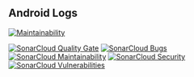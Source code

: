 ## Android Logs

[![Maintainability](https://api.codeclimate.com/v1/badges/0cd4f3ad55d1011b7057/maintainability)](https://codeclimate.com/github/xRahul/Android-Logs/maintainability)

[![SonarCloud Quality Gate](https://sonarcloud.io/api/project_badges/measure?project=Android-Logs%3Aapp&metric=alert_status)](https://sonarcloud.io/dashboard?id=Android-Logs%3Aapp)
[![SonarCloud Bugs](https://sonarcloud.io/api/project_badges/measure?project=Android-Logs%3Aapp&metric=bugs)](https://sonarcloud.io/dashboard?id=Android-Logs%3Aapp)
[![SonarCloud Maintainability](https://sonarcloud.io/api/project_badges/measure?project=Android-Logs%3Aapp&metric=sqale_rating)](https://sonarcloud.io/dashboard?id=Android-Logs%3Aapp)
[![SonarCloud Security](https://sonarcloud.io/api/project_badges/measure?project=Android-Logs%3Aapp&metric=security_rating)](https://sonarcloud.io/dashboard?id=Android-Logs%3Aapp)
[![SonarCloud Vulnerabilities](https://sonarcloud.io/api/project_badges/measure?project=Android-Logs%3Aapp&metric=vulnerabilities)](https://sonarcloud.io/dashboard?id=Android-Logs%3Aapp)
